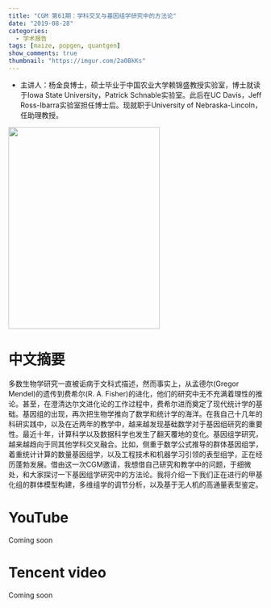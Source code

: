 ```yaml
---
title: "CGM 第61期：学科交叉与基因组学研究中的方法论"
date: "2019-08-28"
categories:
  - 学术报告
tags: [maize, popgen, quantgen]
show_comments: true
thumbnail: "https://imgur.com/2a0BkKs"
---
```



- 主讲人：杨金良博士，硕士毕业于中国农业大学赖锦盛教授实验室，博士就读于Iowa State University，Patrick Schnable实验室。此后在UC Davis，Jeff Ross-Ibarra实验室担任博士后。现就职于University of Nebraska-Lincoln，任助理教授。

<img src="https://i.imgur.com/XyfO8Xh.jpg" width="300" height="400" />

# 中文摘要

多数生物学研究一直被诟病于文科式描述，然而事实上，从孟德尔(Gregor Mendel)的遗传到费希尔(R. A. Fisher)的进化，他们的研究中无不充满着理性的推论。甚至，在澄清达尔文进化论的工作过程中，费希尔进而奠定了现代统计学的基础。基因组的出现，再次把生物学推向了数学和统计学的海洋。在我自己十几年的科研实践中，以及在近两年的教学中，越来越发现基础数学对于基因组研究的重要性。最近十年，计算科学以及数据科学也发生了翻天覆地的变化。基因组学研究，越来越趋向于同其他学科交叉融合。比如，侧重于数学公式推导的群体基因组学，着重统计计算的数量基因组学，以及工程技术和机器学习引领的表型组学，正在经历蓬勃发展。借由这一次CGM邀请，我想借自己研究和教学中的问题，于细微处，和大家探讨一下基因组学研究中的方法论。我将介绍一下我们正在进行的甲基化组的群体模型构建，多维组学的调节分析，以及基于无人机的高通量表型鉴定。

# YouTube

Coming soon

# Tencent video

Coming soon

